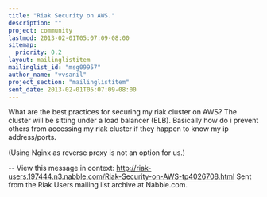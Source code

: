 ```yaml
---
title: "Riak Security on AWS."
description: ""
project: community
lastmod: 2013-02-01T05:07:09-08:00
sitemap:
  priority: 0.2
layout: mailinglistitem
mailinglist_id: "msg09957"
author_name: "vvsanil"
project_section: "mailinglistitem"
sent_date: 2013-02-01T05:07:09-08:00
---
```



What are the best practices for securing my riak cluster on AWS? The cluster
will be sitting under a load balancer (ELB). Basically how do i prevent
others from accessing my riak cluster if they happen to know my ip
address/ports.

(Using Nginx as reverse proxy is not an option for us.)

--
View this message in context: 
http://riak-users.197444.n3.nabble.com/Riak-Security-on-AWS-tp4026708.html
Sent from the Riak Users mailing list archive at Nabble.com.

